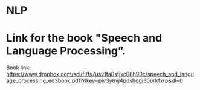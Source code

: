 # NLP
# Link for the book "Speech and Language Processing”.
Book link: https://www.dropbox.com/scl/fi/fs7usv1fa0sfjkc66h90c/speech_and_language_processing_ed3book.pdf?rlkey=pjv3y6vj4pdshdgi306rkfxrp&dl=0 


<!-- # Link for the Computer Vision Week evaluation
![computer_vision](https://github.com/khusrave/NLP/assets/102155132/03b85552-64a0-4d30-8fe2-0c528be80859)



# Link for the NLP Weeks
![NLP](https://github.com/khusrave/NLP/assets/102155132/b5e0ba25-f1d5-4479-997c-61d786896234) -->
